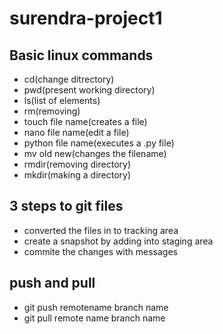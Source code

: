 # surendra-project1
## Basic linux commands
- cd(change ditrectory)
- pwd(present working directory)
- ls(list of elements)
- rm(removing)
- touch file name(creates a file)
- nano file name(edit a file)
- python file name(executes a .py file)
- mv old new(changes the filename)
- rmdir(removing directory)
- mkdir(making a directory)
## 3 steps to git files
- converted the files in to tracking area 
- create a snapshot by adding into staging area
- commite the changes with messages
## push and pull
- git push remotename branch name
- git pull remote name branch name

